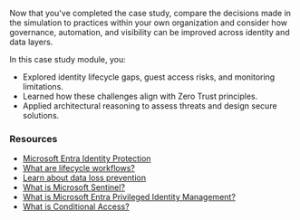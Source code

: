 
Now that you've completed the case study, compare the decisions made in the simulation to practices within your own organization and consider how governance, automation, and visibility can be improved across identity and data layers.

In this case study module, you:

- Explored identity lifecycle gaps, guest access risks, and monitoring limitations.
- Learned how these challenges align with Zero Trust principles.
- Applied architectural reasoning to assess threats and design secure solutions.

### Resources

- [Microsoft Entra Identity Protection](entra/id-protection/overview-identity-protection)
- [What are lifecycle workflows?](/entra/id-governance/what-are-lifecycle-workflows)
- [Learn about data loss prevention](/microsoft-365/compliance/dlp-learn-about-dlp)
- [What is Microsoft Sentinel?](/azure/sentinel/overview)
- [What is Microsoft Entra Privileged Identity Management?](/entra/id-governance/privileged-identity-management/pim-configure)
- [What is Conditional Access?](/azure/active-directory/conditional-access/overview)




